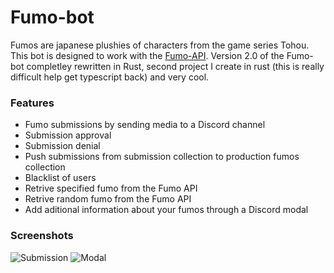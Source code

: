 # Fumo-bot
Fumos are japanese plushies of characters from the game series Tohou.
This bot is designed to work with the [Fumo-API](https://github.com/nosesisaid/fumo-api).
Version 2.0 of the Fumo-bot completley rewritten in Rust, second project I create in rust (this is really difficult help get typescript back) and very cool.
### Features
- Fumo submissions by sending media to a Discord channel
- Submission approval
- Submission denial
- Push submissions from submission collection to production fumos collection
- Blacklist of users
- Retrive specified fumo from the Fumo API
- Retrive random fumo from the Fumo API
- Add aditional information about your fumos through a Discord modal

### Screenshots
![Submission](https://github.com/user-attachments/assets/896d4cef-cb06-470d-8f35-9bda03e8d49b)
![Modal](https://github.com/user-attachments/assets/98a24347-f4d4-4ae7-8404-aeb08347cfe7)
